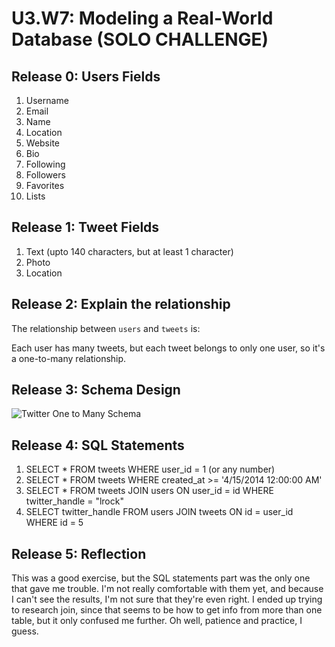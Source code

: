 # U3.W7: Modeling a Real-World Database (SOLO CHALLENGE)

## Release 0: Users Fields
1. Username
2. Email
3. Name
4. Location
5. Website
6. Bio
7. Following
8. Followers
9. Favorites
10. Lists

## Release 1: Tweet Fields

1. Text (upto 140 characters, but at least 1 character)
2. Photo
3. Location

## Release 2: Explain the relationship
The relationship between `users` and `tweets` is: 

Each user has many tweets, but each tweet belongs to only one user, so it's a one-to-many relationship. 

## Release 3: Schema Design
![Twitter One to Many Schema](https://github.com/lrakhman/phase_0_unit_3/blob/master/week_7/images/Twitter%20One%20to%20Many%20Schema.png?raw=true)

## Release 4: SQL Statements
<!-- Include your SQL Statements. How can you make markdown files show blocks of code? -->
1. SELECT * FROM tweets WHERE user_id = 1 (or any number)
2. SELECT * FROM tweets WHERE created_at >= '4/15/2014 12:00:00 AM' 
3. SELECT * FROM tweets JOIN users ON user_id = id WHERE twitter_handle = "lrock"
4. SELECT twitter_handle FROM users JOIN tweets ON id = user_id WHERE id = 5

## Release 5: Reflection

This was a good exercise, but the SQL statements part was the only one that gave me trouble. I'm not really comfortable with them yet, and because I can't see the results, I'm not sure that they're even right. I ended up trying to research join, since that seems to be how to get info from more than one table, but it only confused me further. Oh well, patience and practice, I guess. 